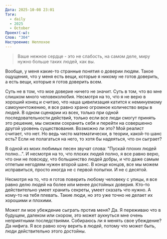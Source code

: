 ```yaml
---
Дата: 2025-10-08 23:01
Тэги:
  - daily
  - 2025
  - October
Проект(-ы):
Cлов: "304"
Настроение: Неплохое
---
```

> Ваше нежное сердце - это не слабость, на самом деле, миру нужно больше таких людей, как вы.

Вообще, у меня какие-то странные понятия о доверии людям. Такое ощущения, что у меня есть вещи, которые я никому не готов доверить, а есть вещи, которые я готов доверить всем. 

Суть не в том, что мое доверие ничего не значит. Суть в том, что во мне слишком много человеколюбия. Несмотря на то, что я не верю в хороший конец и считаю, что наша цивилизация катится к неминуемому самоуничтожению, я все равно храню огромное количество веры в людей. В одном сценарии из всех, только при одной последовательности действий, только если все люди смогут принять это решение, мы сможем сохранить себя и перейти на совершенно другой уровень существования. Возможно ли это? Мой реалист считает, что нет. Но ведь чисто математически, в теории, какой-то шанс есть? Если не полагаться на него, то хотя бы надеяться, что он сыграет?

В одной из моих любимых песен звучат слова: "Пускай плохих людей полно...". И несмотря на то, что плохих людей полно, я все равно верю, что они не повсюду, что большинство людей добры, и что даже самым отпетым негодяям нужен второй шанс. В конце концов, все мы можем исправиться, просто иногда не с первой попытки. И не с десятой.

Несмотря на то, что я готов поверить любому человеку с улицы, я все равно делю людей на более или менее достойных доверия. Кто-то действительно умеет хранить секреты, умеет сказать что нужно. А кому-то на тебя плевать. Такие люди, но это уже точно не делает их хорошими и плохими.

Может ли мое убеждение сыграть против меня? Да. Я переживаю что в будущем, далеком или скором, это может аукнуться мне очень неприятными последствиями. Собираюсь ли я менять свое убеждение? Да нифига. Я все равно хочу верить в людей, потому что может быть, люди действительно этого достойны.